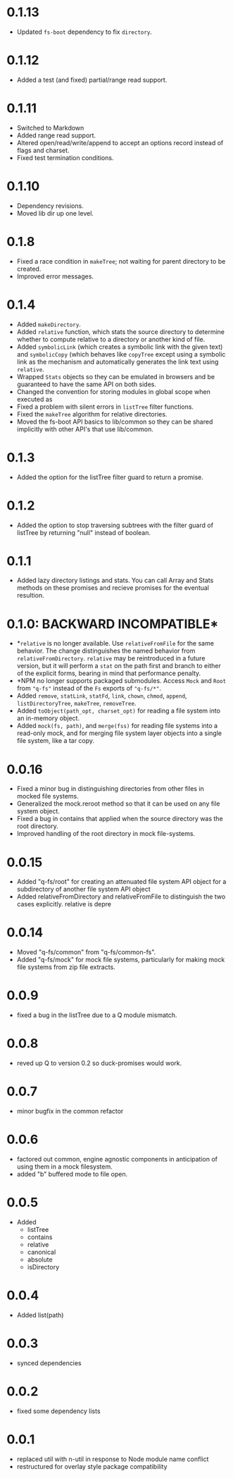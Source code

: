 
# 0.1.13

-   Updated ``fs-boot`` dependency to fix ``directory``.

# 0.1.12

-   Added a test (and fixed) partial/range read support.

# 0.1.11

-   Switched to Markdown
-   Added range read support.
-   Altered open/read/write/append to accept an options
    record instead of flags and charset.
-   Fixed test termination conditions.

# 0.1.10

-   Dependency revisions.
-   Moved lib dir up one level.

# 0.1.8

-   Fixed a race condition in `makeTree`; not waiting for
    parent directory to be created.
-   Improved error messages.

# 0.1.4

-   Added `makeDirectory`.
-   Added `relative` function, which stats the source
   directory to determine whether to compute relative to a
   directory or another kind of file.
-   Added `symbolicLink` (which creates a symbolic link with
   the given text) and `symbolicCopy` (which behaves like
   `copyTree` except using a symbolic link as the mechanism
   and automatically generates the link text using
   `relative`.
-   Wrapped `Stats` objects so they can be emulated in
   browsers and be guaranteed to have the same API on both
   sides.
-   Changed the convention for storing modules in global
   scope when executed as <scripts>
-   Fixed a problem with silent errors in `listTree`
   filter functions.
-   Fixed the `makeTree` algorithm for relative directories.
-   Moved the fs-boot API basics to lib/common so they can be
   shared implicitly with other API's that use lib/common.

# 0.1.3

-   Added the option for the listTree filter guard to return
    a promise.

# 0.1.2

-   Added the option to stop traversing subtrees with the
    filter guard of listTree by returning "null" instead of
    boolean.

# 0.1.1

-   Added lazy directory listings and stats.  You can call
    Array and Stats methods on these promises and recieve
    promises for the eventual resultion.

# 0.1.0: BACKWARD INCOMPATIBLE*

-   *`relative` is no longer available.  Use
    `relativeFromFile` for the same behavior.  The change
    distinguishes the named behavior from
    `relativeFromDirectory`.  `relative` may be reintroduced
    in a future version, but it will perform a `stat` on the
    path first and branch to either of the explicit forms,
    bearing in mind that performance penalty.
-   *NPM no longer supports packaged submodules.  Access
    `Mock` and `Root` from `"q-fs"` instead of the `Fs`
    exports of `"q-fs/*"`.
-   Added `remove`, `statLink`, `statFd`, `link`, `chown`,
    `chmod`, `append`, `listDirectoryTree`, `makeTree`,
    `removeTree`.
-   Added `toObject(path_opt, charset_opt)` for reading a
    file system into an in-memory object.
-   Added `mock(fs, path)`, and `merge(fss)` for reading
    file systems into a read-only mock, and for merging file
    system layer objects into a single file system, like a
    tar copy.

# 0.0.16

-   Fixed a minor bug in distinguishing directories from
    other files in mocked file systems.
-   Generalized the mock.reroot method so that it can be
    used on any file system object.
-   Fixed a bug in contains that applied when the source
    directory was the root directory.
-   Improved handling of the root directory in mock
    file-systems.

# 0.0.15

-   Added "q-fs/root" for creating an attenuated file system
    API object for a subdirectory of another file system API
    object
-   Added relativeFromDirectory and relativeFromFile to
    distinguish the two cases explicitly.  relative is depre

# 0.0.14

-   Moved "q-fs/common" from "q-fs/common-fs".
-   Added "q-fs/mock" for mock file systems, particularly
    for making mock file systems from zip file extracts.

# 0.0.9

-   fixed a bug in the listTree due to a Q module mismatch.

# 0.0.8

-   reved up Q to version 0.2 so duck-promises would work.

# 0.0.7

-   minor bugfix in the common refactor

# 0.0.6

-   factored out common, engine agnostic components in
    anticipation of using them in a mock filesystem.
-   added "b" buffered mode to file open.

# 0.0.5

-   Added
    -   listTree
    -   contains
    -   relative
    -   canonical
    -   absolute
    -   isDirectory

# 0.0.4

-   Added list(path)

# 0.0.3

-   synced dependencies

# 0.0.2

-   fixed some dependency lists
 
# 0.0.1

-   replaced util with n-util in response to Node module
    name conflict
-   restructured for overlay style package compatibility

